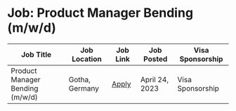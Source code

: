 # Job: Product Manager Bending (m/w/d)

| Job Title | Job Location | Job Link | Job Posted | Visa Sponsorship |
| --- | --- | --- | --- | --- |
| Product Manager Bending (m/w/d) | Gotha, Germany | [Apply](https://careers.bystronic.com/careers-fr/offres/advertisement.php?includeDocument=/de-de/karriere/jobs/Product-Manager-Bending-m-w-d.php) | April 24, 2023 | Visa Sponsorship |
